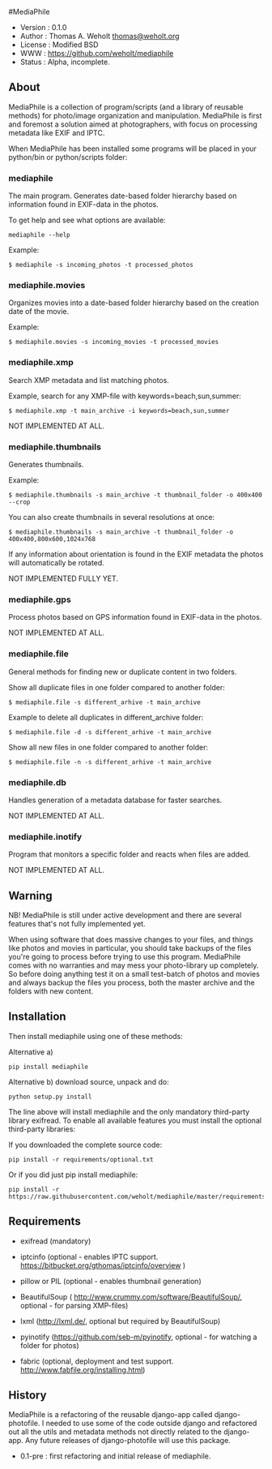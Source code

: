 #MediaPhile

- Version : 0.1.0
- Author : Thomas A. Weholt <thomas@weholt.org>
- License : Modified BSD
- WWW : https://github.com/weholt/mediaphile
- Status : Alpha, incomplete.

## About

MediaPhile is a collection of program/scripts (and a library of reusable methods) for photo/image organization and
manipulation. MediaPhile is first and foremost a solution aimed at photographers, with focus on processing metadata like
EXIF and IPTC.

When MediaPhile has been installed some programs will be placed in your python/bin or python/scripts folder:

### mediaphile

The main program. Generates date-based folder hierarchy based on information found in EXIF-data in the photos.

To get help and see what options are available:

    mediaphile --help

Example:

    $ mediaphile -s incoming_photos -t processed_photos

### mediaphile.movies

Organizes movies into a date-based folder hierarchy based on the creation date of the movie.

Example:

    $ mediaphile.movies -s incoming_movies -t processed_movies

### mediaphile.xmp

Search XMP metadata and list matching photos.

Example, search for any XMP-file with keywords=beach,sun,summer:

    $ mediaphile.xmp -t main_archive -i keywords=beach,sun,summer

NOT IMPLEMENTED AT ALL.

### mediaphile.thumbnails

Generates thumbnails.

Example:

    $ mediaphile.thumbnails -s main_archive -t thumbnail_folder -o 400x400 --crop

You can also create thumbnails in several resolutions at once:

    $ mediaphile.thumbnails -s main_archive -t thumbnail_folder -o 400x400,800x600,1024x768

If any information about orientation is found in the EXIF metadata the photos will automatically be rotated.

NOT IMPLEMENTED FULLY YET.

### mediaphile.gps

Process photos based on GPS information found in EXIF-data in the photos.

NOT IMPLEMENTED AT ALL.

### mediaphile.file

General methods for finding new or duplicate content in two folders.

Show all duplicate files in one folder compared to another folder:

    $ mediaphile.file -s different_arhive -t main_archive

Example to delete all duplicates in different_archive folder:

    $ mediaphile.file -d -s different_arhive -t main_archive

Show all new files in one folder compared to another folder:

    $ mediaphile.file -n -s different_arhive -t main_archive

### mediaphile.db

Handles generation of a metadata database for faster searches.

NOT IMPLEMENTED AT ALL.

### mediaphile.inotify

Program that monitors a specific folder and reacts when files are added.

NOT IMPLEMENTED AT ALL.

## Warning

NB! MediaPhile is still under active development and there are several features that's not fully implemented yet.

When using software that does massive changes to your files, and things like photos and movies in particular, you should
take backups of the files you're going to process before trying to use this program. MediaPhile comes with no warranties
and may mess your photo-library up completely. So before doing anything test it on a small test-batch of photos and movies
and always backup the files you process, both the master archive and the folders with new content.

## Installation

Then install mediaphile using one of these methods:

Alternative a)

    pip install mediaphile

Alternative b) download source, unpack and do:

    python setup.py install

The line above will install mediaphile and the only mandatory third-party library exifread. To enable all available features you must
install the optional third-party libraries:

If you downloaded the complete source code:

    pip install -r requirements/optional.txt

Or if you did just pip install mediaphile:

    pip install -r https://raw.githubusercontent.com/weholt/mediaphile/master/requirements/optional.txt

## Requirements

* exifread (mandatory)

* iptcinfo (optional - enables IPTC support. https://bitbucket.org/gthomas/iptcinfo/overview )
* pillow or PIL (optional - enables thumbnail generation)
* BeautifulSoup ( http://www.crummy.com/software/BeautifulSoup/, optional - for parsing XMP-files)
* lxml (http://lxml.de/, optional but required by BeautifulSoup)
* pyinotify (https://github.com/seb-m/pyinotify, optional - for watching a folder for photos)
* fabric (optional, deployment and test support. http://www.fabfile.org/installing.html)

## History

MediaPhile is a refactoring of the reusable django-app called django-photofile. I needed to use some of the code outside django and
refactored out all the utils and metadata methods not directly related to the django-app. Any future releases of
django-photofile will use this package.

- 0.1-pre : first refactoring and initial release of mediaphile.